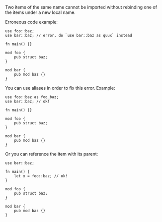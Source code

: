 Two items of the same name cannot be imported without rebinding one of the
items under a new local name.

Erroneous code example:

```compile_fail,E0252
use foo::baz;
use bar::baz; // error, do `use bar::baz as quux` instead

fn main() {}

mod foo {
    pub struct baz;
}

mod bar {
    pub mod baz {}
}
```

You can use aliases in order to fix this error. Example:

```
use foo::baz as foo_baz;
use bar::baz; // ok!

fn main() {}

mod foo {
    pub struct baz;
}

mod bar {
    pub mod baz {}
}
```

Or you can reference the item with its parent:

```
use bar::baz;

fn main() {
    let x = foo::baz; // ok!
}

mod foo {
    pub struct baz;
}

mod bar {
    pub mod baz {}
}
```
